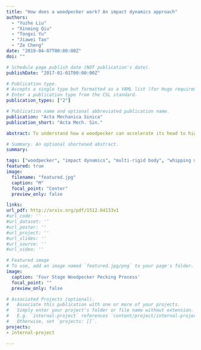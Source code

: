 ```yaml
---
title: "How does a woodpecker work? An impact dynamics approach"
authors:
  - "Yuzhe Liu"
  - "Xinming Qiu"
  - "Tongxi Yu"
  - "Jiawei Tao"
  - "Ze Cheng"
date: "2019-04-07T00:00:00Z"
doi: ""

# Schedule page publish date (NOT publication's date).
publishDate: "2017-01-01T00:00:00Z"

# Publication type.
# Accepts a single type but formatted as a YAML list (for Hugo requirements).
# Enter a publication type from the CSL standard.
publication_types: ["2"]

# Publication name and optional abbreviated publication name.
publication: "Acta Mechanica Sinica"
publication_short: "Acta Mech. Sin."

abstract: To understand how a woodpecker can accelerate its head to high velocity in a short time without injury, a multi-rigid-segment model of its body was established based on skeletal specimens and high-speed video analysis. The study found that the high head velocity results from a whipping effect produced by coordinated muscle torques and tendon stiffness. By comparing the responses of hinged and rigid rods, three response modes were identified; among them, Mode II achieves the highest free-end velocity, analogous to the woodpecker’s strike. The multihinge model further showed that the free-end velocity increases with the number of hinges, explaining how the woodpecker’s long neck enhances impact speed.

# Summary. An optional shortened abstract.
summary: 

tags: ["woodpecker", "impact dynamics", "multi-rigid body", "whipping mechanism", "bio-inspired impact model"]
featured: true
image:
  filename: "featured.jpg"
  caption: "M"
  focal_point: "Center"
  preview_only: false

links:
url_pdf: http://arxiv.org/pdf/1512.04133v1
#url_code: ''
#url_dataset: ''
#url_poster: ''
#url_project: ''
#url_slides: ''
#url_source: ''
#url_video: ''

# Featured image
# To use, add an image named `featured.jpg/png` to your page's folder. 
image:
  caption: 'Four Stage Woodpecker Pecking Process'
  focal_point: ""
  preview_only: false

# Associated Projects (optional).
#   Associate this publication with one or more of your projects.
#   Simply enter your project's folder or file name without extension.
#   E.g. `internal-project` references `content/project/internal-project/index.md`.
#   Otherwise, set `projects: []`.
projects:
- internal-project

---
```


